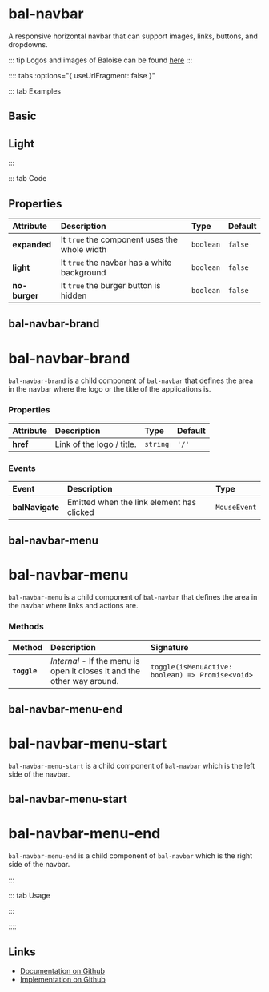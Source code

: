 # bal-navbar

<!-- START: human documentation top -->

A responsive horizontal navbar that can support images, links, buttons, and dropdowns.

::: tip
Logos and images of Baloise can be found [here](https://www.baloise.com/de/home/ueber-uns/wer-wir-sind/bilder-logos.html)
:::

<!-- END: human documentation top -->

:::: tabs :options="{ useUrlFragment: false }"

::: tab Examples

## Basic

<ClientOnly><docs-demo-bal-navbar-70></docs-demo-bal-navbar-70></ClientOnly>


## Light

<ClientOnly><docs-demo-bal-navbar-71></docs-demo-bal-navbar-71></ClientOnly>


:::

::: tab Code

## Properties

| Attribute     | Description                                  | Type      | Default |
| :------------ | :------------------------------------------- | :-------- | :------ |
| **expanded**  | It `true` the component uses the whole width | `boolean` | `false` |
| **light**     | It `true` the navbar has a white background  | `boolean` | `false` |
| **no-burger** | It `true` the burger button is hidden        | `boolean` | `false` |

## bal-navbar-brand


# bal-navbar-brand 

`bal-navbar-brand` is a child component of `bal-navbar` that defines the area in the navbar where the logo or the title of the applications is.


### Properties

| Attribute | Description               | Type     | Default |
| :-------- | :------------------------ | :------- | :------ |
| **href**  | Link of the logo / title. | `string` | `'/'`   |

### Events

| Event           | Description                               | Type         |
| :-------------- | :---------------------------------------- | :----------- |
| **balNavigate** | Emitted when the link element has clicked | `MouseEvent` |

## bal-navbar-menu


# bal-navbar-menu 

`bal-navbar-menu` is a child component of `bal-navbar` that defines the area in the navbar where links and actions are.



### Methods

| Method       | Description                                                             | Signature                                        |
| :----------- | :---------------------------------------------------------------------- | :----------------------------------------------- |
| **`toggle`** | *Internal* - If the menu is open it closes it and the other way around. | `toggle(isMenuActive: boolean) => Promise<void>` |

## bal-navbar-menu-end


# bal-navbar-menu-start 

`bal-navbar-menu-start` is a child component of `bal-navbar` which is the left side of the navbar.



## bal-navbar-menu-start


# bal-navbar-menu-end 

`bal-navbar-menu-end` is a child component of `bal-navbar` which is the right side of the navbar.



:::

::: tab Usage

<!-- START: human documentation bottom -->

<!-- END: human documentation bottom -->

:::

::::

## Links

* [Documentation on Github](https://github.com/baloise/design-system/blob/master/docs/src/components/components/bal-navbar.md)
* [Implementation on Github](https://github.com/baloise/design-system/blob/master/packages/components/src/components/bal-navbar)
